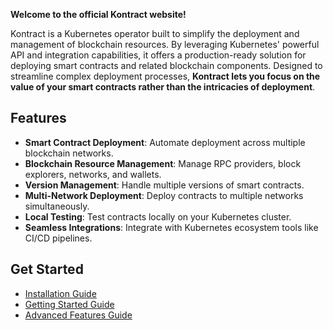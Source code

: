 **Welcome to the official Kontract website!**

Kontract is a Kubernetes operator built to simplify the deployment and management of blockchain resources. By leveraging Kubernetes' powerful API and integration capabilities, it offers a production-ready solution for deploying smart contracts and related blockchain components. Designed to streamline complex deployment processes, **Kontract lets you focus on the value of your smart contracts rather than the intricacies of deployment**.

## Features

- **Smart Contract Deployment**: Automate deployment across multiple blockchain networks.
- **Blockchain Resource Management**: Manage RPC providers, block explorers, networks, and wallets.
- **Version Management**: Handle multiple versions of smart contracts.
- **Multi-Network Deployment**: Deploy contracts to multiple networks simultaneously.
- **Local Testing**: Test contracts locally on your Kubernetes cluster.
- **Seamless Integrations**: Integrate with Kubernetes ecosystem tools like CI/CD pipelines.

## Get Started

- [Installation Guide](installation.md)
- [Getting Started Guide](getting-started.md)
- [Advanced Features Guide](advanced-features.md)
